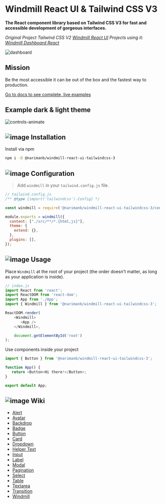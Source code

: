 # Windmill React UI & Tailwind CSS V3

__The React component library based on Tailwind CSS V3 for fast and accessible development of gorgeous interfaces.__

*Original Project Tailwind CSS V2 [Windmill React UI](https://github.com/estevanmaito/windmill-react-ui)
Projects using it: [Windmill Dashboard React](https://github.com/estevanmaito/windmill-dashboard-react)*

![dashboard](https://github.com/narimanb/windmill-react-ui-tailwindcss-3/assets/37624015/235e7f89-0d7d-4261-a746-9deb85b6f166)

## Mission

Be the most accessible it can be out of the box and the fastest way to production.

[Go to docs to see complete, live examples](https://windmillui.com/react-ui)

## Example dark & light theme

![controls-animate](https://github.com/narimanb/windmill-react-ui-tailwindcss-3/assets/37624015/9efa19be-1bcb-4d3e-a866-e8230ed8ce63)


## ![image](https://github.com/narimanb/windmill-react-ui-tailwindcss-3/assets/37624015/02864a9c-0b04-41a0-ae64-8795ee9a7279)  Installation

Install via npm

```sh
npm i -D @narimanb/windmill-react-ui-tailwindcss-3
```

## ![image](https://github.com/narimanb/windmill-react-ui-tailwindcss-3/assets/37624015/b43f2be3-f0f3-48ea-afb6-1fe8080d7bd6)  Configuration

> Add `windmill` in your `tailwind.config.js` file.

```js
// tailwind.config.js
/** @type {import('tailwindcss').Config} */

const windmill = require('@narimanb/windmill-react-ui-tailwindcss-3/config');

module.exports = windmill({
  content: ["./src/**/*.{html,js}"],
  theme: {
    extend: {},
  },
  plugins: [],
});
```


## ![image](https://github.com/narimanb/windmill-react-ui-tailwindcss-3/assets/37624015/993d78dc-90cd-4838-9f1c-5d3f635db26d)  Usage

Place `Windmill` at the root of your project (the order doesn't matter, as long as your application is inside).

```js
// index.js
import React from 'react';
import ReactDOM from 'react-dom';
import App from './App';
import { Windmill } from '@narimanb/windmill-react-ui-tailwindcss-3';

ReactDOM.render(
    <Windmill>
       <App />
    </Windmill>,

    document.getElementById('root')
);
```

Use components inside your project

```js
import { Button } from '@narimanb/windmill-react-ui-tailwindcss-3';

function App() {
   return <Button>Hi there!</Button>;
}

export default App;
```
## ![image](https://github.com/narimanb/windmill-react-ui-tailwindcss-3/assets/37624015/d93cfcb4-b403-415a-803a-7e8e2436dc14)  Wiki

+ [Alert](https://github.com/narimanb/windmill-react-ui-tailwindcss-3/wiki/Alert)
+ [Avatar](https://github.com/narimanb/windmill-react-ui-tailwindcss-3/wiki/Avatar)
+ [Backdrop](https://github.com/narimanb/windmill-react-ui-tailwindcss-3/wiki/Backdrop)
+ [Badge](https://github.com/narimanb/windmill-react-ui-tailwindcss-3/wiki/Badge)
+ [Button](https://github.com/narimanb/windmill-react-ui-tailwindcss-3/wiki/Button)
+ [Card](https://github.com/narimanb/windmill-react-ui-tailwindcss-3/wiki/Card)
+ [Dropdown](https://github.com/narimanb/windmill-react-ui-tailwindcss-3/wiki/Dropdown)
+ [Helper Text](https://github.com/narimanb/windmill-react-ui-tailwindcss-3/wiki/Helper-Text)
+ [Input](https://github.com/narimanb/windmill-react-ui-tailwindcss-3/wiki/Input)
+ [Label](https://github.com/narimanb/windmill-react-ui-tailwindcss-3/wiki/Label)
+ [Modal](https://github.com/narimanb/windmill-react-ui-tailwindcss-3/wiki/Modal)
+ [Pagination](https://github.com/narimanb/windmill-react-ui-tailwindcss-3/wiki/Pagination)
+ [Select](https://github.com/narimanb/windmill-react-ui-tailwindcss-3/wiki/Select)
+ [Table](https://github.com/narimanb/windmill-react-ui-tailwindcss-3/wiki/Table)
+ [Textarea](https://github.com/narimanb/windmill-react-ui-tailwindcss-3/wiki/Textarea)
+ [Transition](https://github.com/narimanb/windmill-react-ui-tailwindcss-3/wiki/Transition)
+ [Windmill](https://github.com/narimanb/windmill-react-ui-tailwindcss-3/wiki/Windmill)


